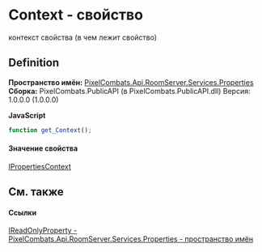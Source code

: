 # Context - свойство


контекст свойства (в чем лежит свойство)



## Definition
**Пространство имён:** <a href="7a6d0ac1-2a42-0f0a-dc90-e72ae4f99370">PixelCombats.Api.RoomServer.Services.Properties</a>  
**Сборка:** PixelCombats.PublicAPI (в PixelCombats.PublicAPI.dll) Версия: 1.0.0.0 (1.0.0.0)

**JavaScript**
``` JavaScript
function get_Context();

```



#### Значение свойства
<a href="f629cb1a-b4a9-ae5e-a1a0-c1d72db45d20">IPropertiesContext</a>

## См. также


#### Ссылки
<a href="f6a49c5a-4951-c094-ef7e-66a1e82d853b">IReadOnlyProperty - </a>  
<a href="7a6d0ac1-2a42-0f0a-dc90-e72ae4f99370">PixelCombats.Api.RoomServer.Services.Properties - пространство имён</a>  
